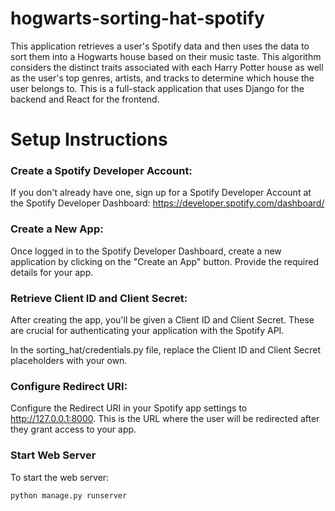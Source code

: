 # hogwarts-sorting-hat-spotify

This application retrieves a user's Spotify data and then uses the data to sort them into a Hogwarts house based on their music taste. This algorithm considers the distinct traits associated with each Harry Potter house as well as the user's top genres, artists, and tracks to determine which house the user belongs to. This is a full-stack application that uses Django for the backend and React for the frontend.

# Setup Instructions

### Create a Spotify Developer Account:
If you don't already have one, sign up for a Spotify Developer Account at the Spotify Developer Dashboard: https://developer.spotify.com/dashboard/

### Create a New App:
Once logged in to the Spotify Developer Dashboard, create a new application by clicking on the "Create an App" button. Provide the required details for your app.

### Retrieve Client ID and Client Secret:
After creating the app, you'll be given a Client ID and Client Secret. These are crucial for authenticating your application with the Spotify API. 

In the sorting_hat/credentials.py file, replace the Client ID and Client Secret placeholders with your own.

### Configure Redirect URI:
Configure the Redirect URI in your Spotify app settings to http://127.0.0.1:8000. This is the URL where the user will be redirected after they grant access to your app.

### Start Web Server

To start the web server:

```bash
python manage.py runserver
```

